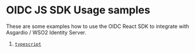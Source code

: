 # OIDC JS SDK Usage samples

These are some examples how to use the OIDC React SDK to integrate with Asgardio / WSO2 Identity Server.

1. [`typescript`](/using-oidc-react-sdk/typescript)
